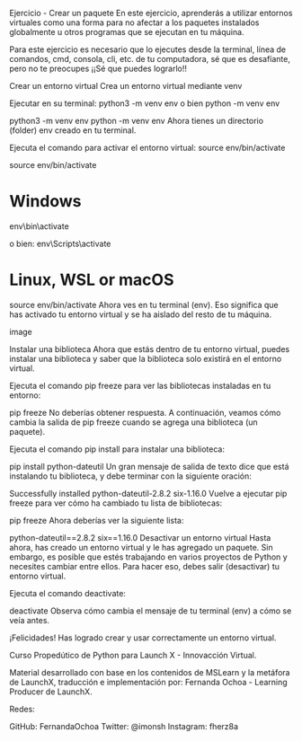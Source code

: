 Ejercicio - Crear un paquete
En este ejercicio, aprenderás a utilizar entornos virtuales como una forma para no afectar a los paquetes instalados globalmente u otros programas que se ejecutan en tu máquina.

Para este ejercicio es necesario que lo ejecutes desde la terminal, línea de comandos, cmd, consola, cli, etc. de tu computadora, sé que es desafíante, pero no te preocupes ¡¡Sé que puedes lograrlo!!

Crear un entorno virtual
Crea un entorno virtual mediante venv

Ejecutar en su terminal: python3 -m venv env o bien python -m venv env

   python3 -m venv env 
python -m venv env Ahora tienes un directorio (folder) env creado en tu terminal.

Ejecuta el comando para activar el entorno virtual: source env/bin/activate

source env/bin/activate
# Windows
env\bin\activate

o bien: 
env\Scripts\activate

# Linux, WSL or macOS
source env/bin/activate
Ahora ves en tu terminal (env). Eso significa que has activado tu entorno virtual y se ha aislado del resto de tu máquina.

image

Instalar una biblioteca
Ahora que estás dentro de tu entorno virtual, puedes instalar una biblioteca y saber que la biblioteca solo existirá en el entorno virtual.

Ejecuta el comando pip freeze para ver las bibliotecas instaladas en tu entorno:

pip freeze
No deberías obtener respuesta. A continuación, veamos cómo cambia la salida de pip freeze cuando se agrega una biblioteca (un paquete).

Ejecuta el comando pip install para instalar una biblioteca:

pip install python-dateutil
Un gran mensaje de salida de texto dice que está instalando tu biblioteca, y debe terminar con la siguiente oración:

Successfully installed python-dateutil-2.8.2 six-1.16.0
Vuelve a ejecutar pip freeze para ver cómo ha cambiado tu lista de bibliotecas:

pip freeze
Ahora deberías ver la siguiente lista:

python-dateutil==2.8.2
six==1.16.0
Desactivar un entorno virtual
Hasta ahora, has creado un entorno virtual y le has agregado un paquete. Sin embargo, es posible que estés trabajando en varios proyectos de Python y necesites cambiar entre ellos. Para hacer eso, debes salir (desactivar) tu entorno virtual.

Ejecuta el comando deactivate:

deactivate
Observa cómo cambia el mensaje de tu terminal (env) a cómo se veía antes.

¡Felicidades! Has logrado crear y usar correctamente un entorno virtual.

Curso Propedútico de Python para Launch X - Innovacción Virtual.

Material desarrollado con base en los contenidos de MSLearn y la metáfora de LaunchX, traducción e implementación por: Fernanda Ochoa - Learning Producer de LaunchX.

Redes:

GitHub: FernandaOchoa
Twitter: @imonsh
Instagram: fherz8a
